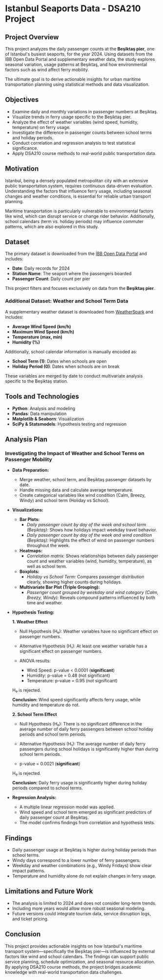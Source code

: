 # Istanbul Seaports Data - DSA210 Project

## Project Overview

This project analyzes the daily passenger counts at the **Beşiktaş pier**, one of Istanbul's busiest seaports, for the year 2024. Using datasets from the İBB Open Data Portal and supplementary weather data, the study explores seasonal variation, usage patterns at Beşiktaş, and how environmental factors such as wind affect ferry mobility.

The ultimate goal is to derive actionable insights for urban maritime transportation planning using statistical methods and data visualization.

## Objectives

- Examine daily and monthly variations in passenger numbers at Beşiktaş.
- Visualize trends in ferry usage specific to the Beşiktaş pier.
- Analyze the effect of weather variables (wind speed, humidity, temperature) on ferry usage.
- Investigate the difference in passenger counts between school terms and holiday periods.
- Conduct correlation and regression analysis to test statistical significance.
- Apply DSA210 course methods to real-world public transportation data.

## Motivation

Istanbul, being a densely populated metropolitan city with an extensive public transportation system, requires continuous data-driven evaluation. Understanding the factors that influence ferry usage, including seasonal changes and weather conditions, is essential for reliable urban transport planning.

Maritime transportation is particularly vulnerable to environmental factors like wind, which can disrupt service or change rider behavior. Additionally, school calendars (term vs. holiday periods) may influence commuter patterns, which are also explored in this study.

## Dataset

The primary dataset is downloaded from the [İBB Open Data Portal](https://ulasav.csb.gov.tr/dataset/34-istanbul-deniz-iskeleleri-yolcu-sayilari/resource/189d7304-2646-43f7-b4ba-3b689f444683) and includes:

- **Date**: Daily records for 2024
- **Station Name**: The seaport where the passengers boarded
- **Passenger Count**: Daily count per pier

This project filters and focuses exclusively on data from the **Beşiktaş pier**.

### Additional Dataset: Weather and School Term Data

A supplementary weather dataset is downloaded from [WeatherSpark](https://tr.weatherspark.com) and includes:

- **Average Wind Speed (km/h)**
- **Maximum Wind Speed (km/h)**
- **Temperature (max, min)**
- **Humidity (%)**

Additionally, school calendar information is manually encoded as:

- **School Term (1)**: Dates when schools are open
- **Holiday Period (0)**: Dates when schools are on break

These variables are merged by date to conduct multivariate analysis specific to the Beşiktaş station.

## Tools and Technologies

- **Python**: Analysis and modeling
- **Pandas**: Data manipulation
- **Matplotlib & Seaborn**: Visualization
- **SciPy & Statsmodels**: Hypothesis testing and regression

## Analysis Plan

### Investigating the Impact of Weather and School Terms on Passenger Mobility

- **Data Preparation:**

  - Merge weather, school term, and Beşiktaş passenger datasets by date.
  - Handle missing data and calculate average temperature.
  - Create categorical variables like wind condition (Calm, Breezy, Windy) and school term (Holiday vs School).

- **Visualizations:**

  - **Bar Plots:**
    - *Daily passenger count by day of the week and school term (Beşiktaş):* Shows how holidays impact weekday travel behavior.
    - *Daily passenger count by day of the week and wind condition (Beşiktaş):* Highlights the effect of wind on passenger numbers throughout the week.
  - **Heatmaps:**
    - *Correlation matrix:* Shows relationships between daily passenger count and weather variables (wind, humidity, temperature), as well as school term.
  - **Boxplots:**
    - *Holiday vs School Term:* Compares passenger distribution clearly, showing higher counts during holidays.
  - **Multivariate Bar Plot (Triple Grouping):**
    - *Passenger count grouped by weekday and wind category (Calm, Breezy, Windy):* Reveals compound patterns influenced by both time and weather.

- **Hypothesis Testing:**

  **1. Weather Effect**

  - Null Hypothesis (H₀): Weather variables have no significant effect on passenger numbers.

  - Alternative Hypothesis (H₁): At least one weather variable has a significant effect on passenger numbers.

  - ANOVA results:

    - Wind Speed: p-value < 0.0001 (**significant**)
    - Humidity: p-value = 0.48 (not significant)
    - Temperature: p-value = 0.95 (not significant)

  H₀ is rejected.

  **Conclusion:** Wind speed significantly affects ferry usage, while humidity and temperature do not.

  **2. School Term Effect**

  - Null Hypothesis (H₀): There is no significant difference in the average number of daily ferry passengers between school holiday periods and school term periods.

  - Alternative Hypothesis (H₁): The average number of daily ferry passengers during school holidays is significantly higher than during school term periods.

  - p-value = 0.0021 (**significant**)

  H₀ is rejected.

  **Conclusion:** Daily ferry usage is significantly higher during holiday periods compared to school terms.

- **Regression Analysis:**

  - A multiple linear regression model was applied.
  - Wind speed and school term emerged as significant predictors of daily passenger count at Beşiktaş.
  - The model confirms findings from correlation and hypothesis tests.

## Findings

- Daily passenger usage at Beşiktaş is higher during holiday periods than school terms.
- Windy days correspond to a lower number of ferry passengers.
- Weekday and weather combinations (e.g., Windy Fridays) show clear impact patterns.
- Temperature and humidity alone do not explain changes in ferry usage.

## Limitations and Future Work

- The analysis is limited to 2024 and does not consider long-term trends.
- Including more years would allow more robust seasonal modeling.
- Future versions could integrate tourism data, service disruption logs, and ticket pricing.

## Conclusion

This project provides actionable insights on how Istanbul's maritime transport system—specifically the Beşiktaş pier—is influenced by external factors like wind and school calendars. The findings can support public service planning, schedule optimization, and seasonal resource allocation. By applying DSA210 course methods, the project bridges academic knowledge with real-world transportation data challenges.

